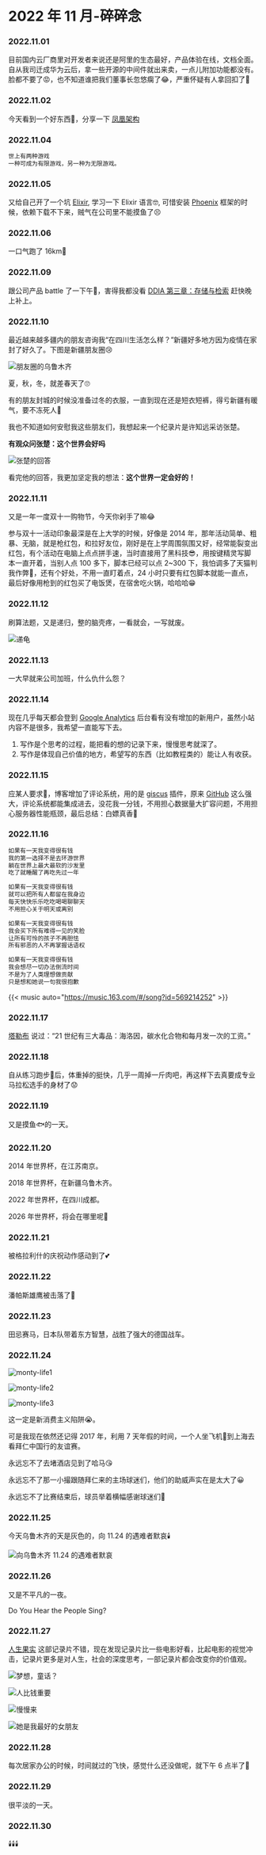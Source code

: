 # 2022 年 11 月-碎碎念


### 2022.11.01
目前国内云厂商里对开发者来说还是阿里的生态最好，产品体验在线，文档全面。自从我司迁成华为云后，拿一些开源的中间件就出来卖，一点儿附加功能都没有。脸都不要了😡，也不知道谁把我们董事长忽悠瘸了😂，严重怀疑有人拿回扣了🤔️

### 2022.11.02
今天看到一个好东西🤩，分享一下 [凤凰架构](https://icyfenix.cn/)

### 2022.11.04
```md
世上有两种游戏
一种可成为有限游戏，另一种为无限游戏。
```
### 2022.11.05
又给自己开了一个坑 [Elixir](https://elixir-lang.org/getting-started/introduction.html), 学习一下 Elixir 语言🤓, 可惜安装 [Phoenix](https://hexdocs.pm/phoenix/installation.html#phoenix) 框架的时候，依赖下载不下来，贼气在公司里不能摸鱼了😣

### 2022.11.06
一口气跑了 16km🤣

### 2022.11.09
跟公司产品 battle 了一下午🤬，害得我都没看 [DDIA 第三章：存储与检索](http://ddia.vonng.com/#/ch3) 赶快晚上补上。

### 2022.11.10
最近越来越多疆内的朋友咨询我“在四川生活怎么样？”新疆好多地方因为疫情在家封了好久了。下图是新疆朋友圈😢

![朋友圈的乌鲁木齐](https://miasanmia.oss-cn-beijing.aliyuncs.com/picture/2022/11/11/20221111154805.jpg)

夏，秋，冬，就差春天了🙄

有的朋友封城的时候没准备过冬的衣服，一直到现在还是短衣短裤，得亏新疆有暖气，要不冻死人🥶

我也不知道如何安慰我这些朋友们，我想起来一个纪录片是许知远采访张楚。

**有观众问张楚：这个世界会好吗**

![张楚的回答](https://miasanmia.oss-cn-beijing.aliyuncs.com/picture/2022/11/13/202211134746844.jpg)

看完他的回答，我更加坚定我的想法：**这个世界一定会好的！**

### 2022.11.11
又是一年一度双十一购物节，今天你剁手了嘛😂

参与双十一活动印象最深是在上大学的时候，好像是 2014 年，那年活动简单、粗暴、无脑，就是枪红包，和拉好友位，刚好是在上学周围氛围又好，经常能裂变出红包，有个活动在电脑上点点拼手速，当时直接用了黑科技😎，用按键精灵写脚本一直开着，当别人点 100 多下，脚本已经可以点 2~300 下，我怕调多了天猫判我作弊🤣，还有个好处，不用一直盯着点，24 小时只要有红包脚本就能一直点，最后好像用枪到的红包买了电饭煲，在宿舍吃火锅，哈哈哈😁

### 2022.11.12
刷算法题，又是递归，整的脑壳疼，一看就会，一写就废。

![递龟](https://miasanmia.oss-cn-beijing.aliyuncs.com/picture/2022/11/13/86c8ce53d2a91f3d710fdba825333be582a15bd661e9f05a10278bf558fbf1ef-1.png)

### 2022.11.13
一大早就来公司加班，什么仇什么怨？

### 2022.11.14
现在几乎每天都会登到 [Google Analytics](https://analytics.google.com/) 后台看有没有增加的新用户，虽然小站内容不是很多，我希望一直能写下去。
 1. 写作是个思考的过程，能把看的想的记录下来，慢慢思考就深了。
 2. 写作是体现自己价值的地方，希望写的东西（比如教程类的）能让人有收获。

### 2022.11.15
应某人要求🥰，博客增加了评论系统，用的是 [giscus](https://giscus.app/zh-CN) 插件，原来 [GitHub](https://github.com/) 这么强大，评论系统都能集成进去，没花我一分钱，不用担心数据量大扩容问题，不用担心服务器性能瓶颈，最后总结：白嫖真香🤪

### 2022.11.16
```md
如果有一天我变得很有钱
我的第一选择不是去环游世界
躺在世界上最大最软的沙发里
吃了就睡醒了再吃先过一年

如果有一天我变得很有钱
就可以把所有人都留在我身边
每天快快乐乐吃吃喝喝聊聊天
不用担心关于明天或离别

如果有一天我变得很有钱
我会买下所有难得一见的笑脸
让所有可怜的孩子不再胆怯
所有邪恶的人不再掌握话语权

如果有一天我变得很有钱
我会想尽一切办法倒流时间
不是为了人类理想做贡献
只是想和她说一句我很抱歉
```
{{< music auto="https://music.163.com/#/song?id=569214252" >}}

### 2022.11.17
[塔勒布](https://zh.m.wikipedia.org/zh-hant/%E7%B4%8D%E8%A5%BF%E5%A7%86%C2%B7%E5%B0%BC%E5%8F%AF%E6%8B%89%E6%96%AF%C2%B7%E5%A1%94%E9%9B%B7%E4%BC%AF) 说过：“21 世纪有三大毒品：海洛因，碳水化合物和每月发一次的工资。”

### 2022.11.18
自从练习跑步🏃‍后，体重掉的挺快，几乎一周掉一斤肉吧，再这样下去真要成专业马拉松选手的身材了😟

### 2022.11.19
又是摸鱼🐟的一天。

### 2022.11.20
2014 年世界杯，在江苏南京。

2018 年世界杯，在新疆乌鲁木齐。

2022 年世界杯，在四川成都。

2026 年世界杯，将会在哪里呢🤔️

### 2022.11.21
被格拉利什的庆祝动作感动到了💕

### 2022.11.22
潘帕斯雄鹰被击落了😬

### 2022.11.23
田忌赛马，日本队带着东方智慧，战胜了强大的德国战车。

### 2022.11.24
![monty-life1](https://miasanmia.oss-cn-beijing.aliyuncs.com/picture/2022/11/24/2022.11.24/money-life1.jpg)

![monty-life2](https://miasanmia.oss-cn-beijing.aliyuncs.com/picture/2022/11/24/2022.11.24/money-life2.jpg)

![monty-life3](https://miasanmia.oss-cn-beijing.aliyuncs.com/picture/2022/11/24/2022.11.24/money-life3.jpg)

这一定是新消费主义陷阱😭。

可是我现在依然还记得 2017 年，利用 7 天年假的时间，一个人坐飞机🛫到上海去看拜仁中国行的友谊赛。

永远忘不了去堵酒店见到了哈马😘

永远忘不了那一小撮跟随拜仁来的主场球迷们，他们的助威声实在是太大了😀

永远忘不了比赛结束后，球员举着横幅感谢球迷们💖

### 2022.11.25
今天乌鲁木齐的天是灰色的，向 11.24 的遇难者默哀🕯️

![向乌鲁木齐 11.24 的遇难者默哀](https://miasanmia.oss-cn-beijing.aliyuncs.com/picture/2022/11/26/7312d8ad1981085acbd9cd21162b720a.jpeg)

### 2022.11.26
又是不平凡的一夜。

Do You Hear the People Sing?

### 2022.11.27
[人生果实](https://movie.douban.com/subject/26874505/) 这部记录片不错，现在发现记录片比一些电影好看，比起电影的视觉冲击，记录片更多是对人生，社会的深度思考，一部记录片都会改变你的价值观。

![梦想，童话？](https://miasanmia.oss-cn-beijing.aliyuncs.com/picture/2022/11/29/9011e4bd1e58e40561014aa448d9cf14.webp)

![人比钱重要](https://miasanmia.oss-cn-beijing.aliyuncs.com/picture/2022/11/29/ea4eac0f552d40117d5524c911a1f8ef.webp)

![慢慢来](https://miasanmia.oss-cn-beijing.aliyuncs.com/picture/2022/11/29/a36960e597818ac6bba3ca172ec9cce7.webp)

![她是我最好的女朋友](https://miasanmia.oss-cn-beijing.aliyuncs.com/picture/2022/11/29/00505e4c2b31eaaa21c5028d1c9e0279.webp)

### 2022.11.28
每次居家办公的时候，时间就过的飞快，感觉什么还没做呢，就下午 6 点半了🥲

### 2022.11.29
很平淡的一天。

### 2022.11.30
🕯️🕯️🕯️

